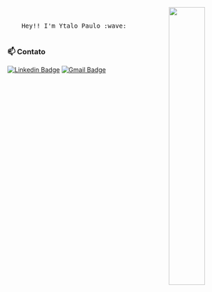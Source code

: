 <p align="center">
  <img src="https://64.media.tumblr.com/268f009f787925fc1fdd96c1eaef63d1/f73992ebf5670849-c1/s1280x1920/ed06fbbd7a92ca7fa32325563226b7f1a00adfcf.gif" width="40%" align="right">
  <br><br>
  <samp>
    Hey!! I'm Ytalo Paulo :wave:
    <br><br>
  </samp>
</p>

### :mailbox: Contato	
[![Linkedin Badge](https://img.shields.io/badge/-LinkedIn-blue?style=flat-square&logo=Linkedin&logoColor=white&link=https://www.linkedin.com/in/ytalopaulo/)](https://www.linkedin.com/in/ytalopaulo/)
[![Gmail Badge](https://img.shields.io/badge/-Gmail-c14438?style=flat-square&logo=Gmail&logoColor=white&link=mailto:ytalo.ypw@gmail.com)](mailto:ytalo.ypw@gmail.com)

